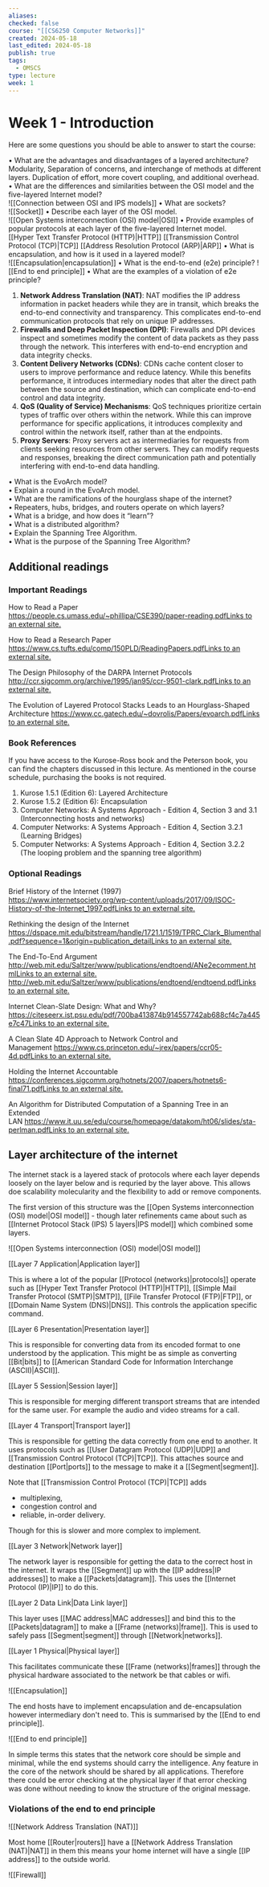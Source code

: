 ```yaml
---
aliases: 
checked: false
course: "[[CS6250 Computer Networks]]"
created: 2024-05-18
last_edited: 2024-05-18
publish: true
tags:
  - OMSCS
type: lecture
week: 1
---
```

# Week 1 - Introduction

Here are some questions you should be able to answer to start the course:

• What are the advantages and disadvantages of a layered architecture?
Modularity, Separation of concerns, and interchange of methods at different layers.
Duplication of effort, more covert coupling, and additional overhead.
• What are the differences and similarities between the OSI model and the five-layered Internet model?  
![[Connection between OSI and IPS models]]
• What are sockets?  
![[Socket]]
• Describe each layer of the OSI model.  
![[Open Systems interconnection (OSI) model|OSI]]
• Provide examples of popular protocols at each layer of the five-layered Internet model.  
[[Hyper Text Transfer Protocol (HTTP)|HTTP]]
[[Transmission Control Protocol (TCP)|TCP]]
[[Address Resolution Protocol (ARP)|ARP]]
• What is encapsulation, and how is it used in a layered model?  
![[Encapsulation|encapsulation]]
• What is the end-to-end (e2e) principle? 
![[End to end principle]]
• What are the examples of a violation of e2e principle? 

1. **Network Address Translation (NAT)**: NAT modifies the IP address information in packet headers while they are in transit, which breaks the end-to-end connectivity and transparency. This complicates end-to-end communication protocols that rely on unique IP addresses.
2. **Firewalls and Deep Packet Inspection (DPI)**: Firewalls and DPI devices inspect and sometimes modify the content of data packets as they pass through the network. This interferes with end-to-end encryption and data integrity checks.
3. **Content Delivery Networks (CDNs)**: CDNs cache content closer to users to improve performance and reduce latency. While this benefits performance, it introduces intermediary nodes that alter the direct path between the source and destination, which can complicate end-to-end control and data integrity.
4. **QoS (Quality of Service) Mechanisms**: QoS techniques prioritize certain types of traffic over others within the network. While this can improve performance for specific applications, it introduces complexity and control within the network itself, rather than at the endpoints.
5. **Proxy Servers**: Proxy servers act as intermediaries for requests from clients seeking resources from other servers. They can modify requests and responses, breaking the direct communication path and potentially interfering with end-to-end data handling.

• What is the EvoArch model?  
• Explain a round in the EvoArch model.  
• What are the ramifications of the hourglass shape of the internet?  
• Repeaters, hubs, bridges, and routers operate on which layers?  
• What is a bridge, and how does it “learn”?  
• What is a distributed algorithm?  
• Explain the Spanning Tree Algorithm.  
• What is the purpose of the Spanning Tree Algorithm?

## Additional readings

### Important Readings

How to Read a Paper  
[https://people.cs.umass.edu/~phillipa/CSE390/paper-reading.pdfLinks to an external site.](https://people.cs.umass.edu/~phillipa/CSE390/paper-reading.pdf) 

How to Read a Research Paper  
[https://www.cs.tufts.edu/comp/150PLD/ReadingPapers.pdfLinks to an external site.](https://www.cs.tufts.edu/comp/150PLD/ReadingPapers.pdf)

The Design Philosophy of the DARPA Internet Protocols  
[http://ccr.sigcomm.org/archive/1995/jan95/ccr-9501-clark.pdfLinks to an external site.](http://ccr.sigcomm.org/archive/1995/jan95/ccr-9501-clark.pdf) 

The Evolution of Layered Protocol Stacks Leads to an Hourglass-Shaped Architecture [https://www.cc.gatech.edu/~dovrolis/Papers/evoarch.pdfLinks to an external site.](https://www.cc.gatech.edu/~dovrolis/Papers/evoarch.pdf)

### Book References

If you have access to the Kurose-Ross book and the Peterson book, you can find the chapters discussed in this lecture. As mentioned in the course schedule, purchasing the books is not required.

1. Kurose 1.5.1 (Edition 6): Layered Architecture
2. Kurose 1.5.2 (Edition 6): Encapsulation
3. Computer Networks: A Systems Approach - Edition 4, Section 3 and 3.1 (Interconnecting hosts and networks)
4. Computer Networks: A Systems Approach - Edition 4, Section 3.2.1 (Learning Bridges)
5. Computer Networks: A Systems Approach - Edition 4, Section 3.2.2 (The looping problem and the spanning tree algorithm)

### Optional Readings

Brief History of the Internet (1997)  
[https://www.internetsociety.org/wp-content/uploads/2017/09/ISOC-History-of-the-Internet_1997.pdfLinks to an external site.](https://www.internetsociety.org/wp-content/uploads/2017/09/ISOC-History-of-the-Internet_1997.pdf)

Rethinking the design of the Internet  
[https://dspace.mit.edu/bitstream/handle/1721.1/1519/TPRC_Clark_Blumenthal.pdf?sequence=1&origin=publication_detailLinks to an external site.](https://dspace.mit.edu/bitstream/handle/1721.1/1519/TPRC_Clark_Blumenthal.pdf?sequence=1&origin=publication_detail)

The End-To-End Argument  
[http://web.mit.edu/Saltzer/www/publications/endtoend/ANe2ecomment.htmlLinks to an external site.](http://web.mit.edu/Saltzer/www/publications/endtoend/ANe2ecomment.html)  
[http://web.mit.edu/Saltzer/www/publications/endtoend/endtoend.pdfLinks to an external site.](http://web.mit.edu/Saltzer/www/publications/endtoend/endtoend.pdf)

Internet Clean-Slate Design: What and Why?  
[https://citeseerx.ist.psu.edu/pdf/700ba413874b914557742ab688cf4c7a445e7c47Links to an external site.](https://citeseerx.ist.psu.edu/pdf/700ba413874b914557742ab688cf4c7a445e7c47)

A Clean Slate 4D Approach to Network Control and Management [https://www.cs.princeton.edu/~jrex/papers/ccr05-4d.pdfLinks to an external site.](https://www.cs.princeton.edu/~jrex/papers/ccr05-4d.pdf)

Holding the Internet Accountable  
[https://conferences.sigcomm.org/hotnets/2007/papers/hotnets6-final71.pdfLinks to an external site.](https://conferences.sigcomm.org/hotnets/2007/papers/hotnets6-final71.pdf)

An Algorithm for Distributed Computation of a Spanning Tree in an Extended LAN [https://www.it.uu.se/edu/course/homepage/datakom/ht06/slides/sta-perlman.pdfLinks to an external site.](https://www.it.uu.se/edu/course/homepage/datakom/ht06/slides/sta-perlman.pdf)

## Layer architecture of the internet

The internet stack is a layered stack of protocols where each layer depends loosely on the layer below and is requried by the layer above. This allows doe scalability molecularity and the flexibility to add or remove components.

The first version of this structure was the [[Open Systems interconnection (OSI) model|OSI model]] - though later refinements came about such as [[Internet Protocol Stack (IPS) 5 layers|IPS model]] which combined some layers.

![[Open Systems interconnection (OSI) model|OSI model]]

[[Layer 7 Application|Application layer]]

This is where a lot of the popular [[Protocol (networks)|protocols]] operate such as [[Hyper Text Transfer Protocol (HTTP)|HTTP]], [[Simple Mail Transfer Protocol (SMTP)|SMTP]], [[File Transfer Protocol (FTP)|FTP]], or [[Domain Name System (DNS)|DNS]]. This controls the application specific command.

[[Layer 6 Presentation|Presentation layer]]

This is responsible for converting data from its encoded format to one understood by the application. This might be as simple as converting [[Bit|bits]] to [[American Standard Code for Information Interchange (ASCII)|ASCII]].

[[Layer 5 Session|Session layer]]

This is responsible for merging different transport streams that are intended for the same user. For example the audio and video streams for a call.

[[Layer 4 Transport|Transport layer]]

This is responsible for getting the data correctly from one end to another. It uses protocols such as [[User Datagram Protocol (UDP)|UDP]] and [[Transmission Control Protocol (TCP)|TCP]]. This attaches source and destination [[Port|ports]] to the message to make it a [[Segment|segment]].

Note that [[Transmission Control Protocol (TCP)|TCP]] adds
- multiplexing, 
- congestion control and 
- reliable, in-order delivery.

Though for this is slower and more complex to implement.

[[Layer 3 Network|Network layer]]

The network layer is responsible for getting the data to the correct host in the internet. It wraps the [[Segment]] up with the [[IP address|IP addresses]] to make a [[Packets|datagram]]. This uses the [[Internet Protocol (IP)|IP]] to do this.

[[Layer 2 Data Link|Data Link layer]]

This layer uses [[MAC address|MAC addresses]] and bind this to the [[Packets|datagram]] to make a [[Frame (networks)|frame]]. This is used to safely pass [[Segment|segment]] through [[Network|networks]].

[[Layer 1 Physical|Physical layer]]

This facilitates communicate these [[Frame (networks)|frames]] through the physical hardware associated to the network be that cables or wifi.

![[Encapsulation]]

The end hosts have to implement encapsulation and de-encapsulation however intermediary don't need to. This is summarised by the [[End to end principle]].

![[End to end principle]]

In simple terms this states that the network core should be simple and minimal, while the end systems should carry the intelligence. Any feature in the core of the network should be shared by all applications. Therefore there could be error checking at the physical layer if that error checking was done without needing to know the structure of the original message.

### Violations of the end to end principle

![[Network Address Translation (NAT)]]

Most home [[Router|routers]] have a [[Network Address Translation (NAT)|NAT]] in them this means your home internet will have a single [[IP address]] to the outside world.

![[Firewall]]





